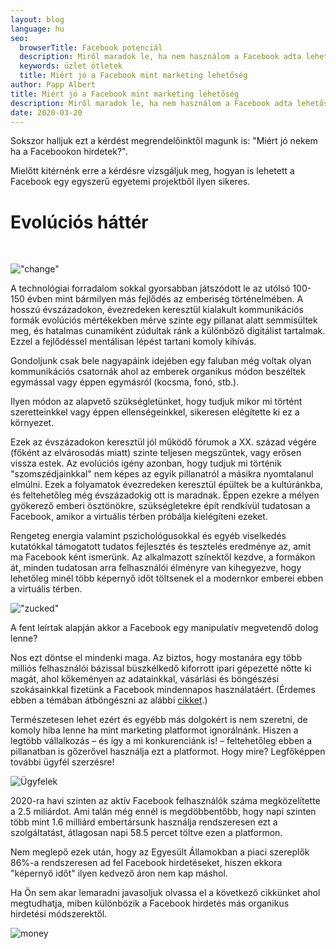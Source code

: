 ```yaml
---
layout: blog
language: hu
seo:
  browserTitle: Facebook potenciál
  description: Miről maradok le, ha nem használom a Facebook adta lehetőségeket úgy mint a versenytársaim?
  keywords: üzlet ötletek
  title: Miért jó a Facebook mint marketing lehetőség
author: Papp Albert
title: Miért jó a Facebook mint marketing lehetőség
description: Miről maradok le, ha nem használom a Facebook adta lehetőségeket úgy mint a versenytársaim?
date: 2020-03-20
---
```


Sokszor halljuk ezt a kérdést megrendelőinktől magunk is: "Miért jó nekem ha a Facebookon hirdetek?".

Mielőtt kitérnénk erre a kérdésre vizsgáljuk  meg, hogyan is lehetett a Facebook egy egyszerű egyetemi projektből ilyen sikeres.

# Evolúciós háttér

<br/>

!["change"](https://images.unsplash.com/photo-1499244571948-7ccddb3583f1?ixlib=rb-1.2.1&ixid=eyJhcHBfaWQiOjEyMDd9&auto=format&fit=crop&w=1778&q=80)

A technológiai forradalom sokkal gyorsabban játszódott le az utólsó 100-150 évben mint bármilyen más fejlődés az emberiség történelmében. A hosszú évszázadokon, évezredeken keresztül kialakult kommunikációs formák evolúciós mértékekben mérve szinte egy pillanat alatt semmisültek meg, és hatalmas cunamiként zúdultak ránk a különböző digitálist tartalmak. Ezzel a fejlődéssel mentálisan lépést tartani komoly kihívás. 

Gondoljunk csak bele nagyapáink idejében egy faluban még voltak olyan kommunikációs csatornák ahol az emberek organikus módon beszéltek egymással vagy éppen egymásról (kocsma, fonó, stb.).

Ilyen módon az alapvető szükségletünket, hogy tudjuk mikor mi történt szeretteinkkel vagy éppen ellenségeinkkel, sikeresen elégítette ki ez a környezet.

Ezek az évszázadokon keresztül jól működő fórumok a XX. század végére (főként az elvárosodás miatt) szinte teljesen megszűntek, vagy erősen vissza estek. Az evolúciós igény azonban, hogy tudjuk mi történik "szomszédjainkkal" nem képes az egyik pillanatról a másikra  nyomtalanul elmúlni. Ezek a folyamatok évezredeken keresztül épültek be a kultúránkba, és feltehetőleg még évszázadokig ott is maradnak. Éppen ezekre a mélyen gyökerező emberi ösztönökre, szükségletekre épít rendkívül tudatosan a Facebook, amikor a virtuális térben próbálja kielégíteni ezeket.

Rengeteg energia valamint pszichológusokkal és egyéb viselkedés kutatókkal támogatott tudatos fejlesztés és tesztelés eredménye az, amit ma Facebook ként ismerünk. Az alkalmazott színektől kezdve, a formákon át, minden tudatosan arra felhasználói élményre van kihegyezve, hogy lehetőleg minél több képernyő időt töltsenek el a modernkor emberei ebben a virtuális térben. 


!["zucked"](https://images.unsplash.com/photo-1568378780196-a9a0444a9151?ixlib=rb-1.2.1&ixid=eyJhcHBfaWQiOjEyMDd9&auto=format&fit=crop&w=1348&q=80)


A fent leírtak alapján akkor a Facebook egy manipulatív megvetendő dolog lenne? 

Nos ezt döntse el mindenki maga. Az biztos, hogy mostanára egy több milliós felhasználói bázissal büszkélkedő kiforrott ipari gépezetté nőtte ki magát, ahol kőkeményen az adatainkkal, vásárlási és böngészési szokásainkkal fizetünk a Facebook mindennapos használatáért. (Érdemes ebben a témában átböngészni az alábbi [cikket](https://index.hu/aktak/a_cambridge_analytica_botrany/).)



Természetesen lehet ezért és egyébb más dolgokért is nem szeretni, de komoly hiba lenne ha mint marketing platformot ignorálnánk. Hiszen a legtöbb vállalkozás – és így a mi konkurenciánk is! – feltehetőleg ebben a pillanatban is gőzerővel használja ezt a platformot. Hogy mire?  Legfőképpen további ügyfél szerzésre!


![Ügyfelek](https://images.unsplash.com/photo-1515165244752-2465b61f0441?ixlib=rb-1.2.1&ixid=eyJhcHBfaWQiOjEyMDd9&auto=format&fit=crop&w=1289&q=80)

2020-ra havi szinten az aktív Facebook felhasználók száma megközelítette a 2.5 miliárdot. Ami talán még ennél is megdöbbentőbb, hogy napi szinten több mint 1.6 milliárd embertársunk használja rendszeresen ezt a szolgáltatást, átlagosan napi 58.5 percet töltve ezen a platformon.

Nem meglepő ezek után, hogy az Egyesült Államokban a piaci szereplők 86%-a  rendszeresen ad fel Facebook hirdetéseket, hiszen ekkora "képernyő időt" ilyen kedvező áron nem kap máshol.  

Ha Ön sem akar lemaradni javasoljuk olvassa el a következő cikkünket ahol megtudhatja, miben különbözik a Facebook hirdetés más organikus hirdetési módszerektől.

![money](https://images.unsplash.com/photo-1518458028785-8fbcd101ebb9?ixlib=rb-1.2.1&ixid=eyJhcHBfaWQiOjEyMDd9&auto=format&fit=crop&w=1350&q=80)
